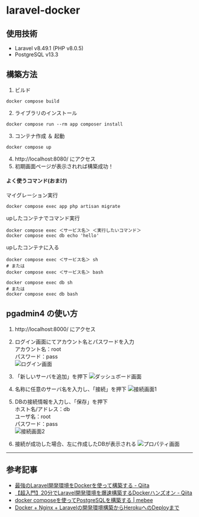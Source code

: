 # laravel-docker

## 使用技術
- Laravel v8.49.1 (PHP v8.0.5)
- PostgreSQL v13.3

## 構築方法
1. ビルド
```
docker compose build
```

2. ライブラリのインストール
```
docker compose run --rm app composer install
```

3. コンテナ作成 ＆ 起動
```
docker compose up
```

4. http://localhost:8080/ にアクセス
5. 初期画面ページが表示されれば構築成功！

#### よく使うコマンド(おまけ)
マイグレーション実行
```
docker compose exec app php artisan migrate
```

upしたコンテナでコマンド実行
```
docker compose exec ＜サービス名＞ ＜実行したいコマンド＞
docker compose exec db echo 'hello'
```

upしたコンテナに入る
```
docker compose exec ＜サービス名＞ sh
# または
docker compose exec ＜サービス名＞ bash

docker compose exec db sh
# または
docker compose exec db bash
```

## pgadmin4 の使い方
1. http://localhost:8000/ にアクセス
2. ログイン画面にてアカウント名とパスワードを入力  
アカウント名：root  
パスワード：pass  
![ログイン画面](https://user-images.githubusercontent.com/57606507/124541663-dcefe980-de5c-11eb-98ab-99b19f84be06.png)
3. 「新しいサーバを追加」を押下
![ダッシュボード画面](https://user-images.githubusercontent.com/57606507/124542679-cd71a000-de5e-11eb-80f9-129fbcc0900e.png)

4. 名称に任意のサーバ名を入力し、「接続」を押下
![接続画面1](https://user-images.githubusercontent.com/57606507/124542673-cc407300-de5e-11eb-94a2-d78282b656ac.png)
5. DBの接続情報を入力し、「保存」を押下  
ホスト名/アドレス：db  
ユーザ名：root  
パスワード：pass  
![接続画面2](https://user-images.githubusercontent.com/57606507/124542675-ccd90980-de5e-11eb-9a15-d7d07f5aca98.png)

6. 接続が成功した場合、左に作成したDBが表示される
![プロパティ画面](https://user-images.githubusercontent.com/57606507/124542676-cd71a000-de5e-11eb-9390-a1aa23023ecb.png)

---
## 参考記事
- [最強のLaravel開発環境をDockerを使って構築する \- Qiita](https://qiita.com/ucan-lab/items/5fc1281cd8076c8ac9f4)
- [【超入門】20分でLaravel開発環境を爆速構築するDockerハンズオン \- Qiita](https://qiita.com/ucan-lab/items/56c9dc3cf2e6762672f4)
- [docker composeを使ってPostgreSQLを構築する \| mebee](https://mebee.info/2020/12/04/post-24686/)
- [Docker \+ Nginx \+ Laravelの開発環境構築からHerokuへのDeployまで](https://zenn.dev/nagi125/articles/ea1d314c94409341a3b0)